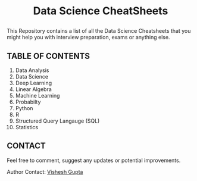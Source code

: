 # <p align = 'center'>Data Science CheatSheets</p>

This Repository contains a list of all the Data Science Cheatsheets that you might help you with interview preparation, exams or anything else.

## TABLE OF CONTENTS

1. Data Analysis
2. Data Science
3. Deep Learning
4. Linear Algebra
5. Machine Learning
6. Probabilty
7. Python
8. R
9. Structured Query Langauge (SQL)
10. Statistics

## CONTACT

Feel free to comment, suggest any updates or potential improvements.

Author Contact: <a href = "https://www.linkedin.com/in/ba-visheshgupta/">Vishesh Gupta</a>

